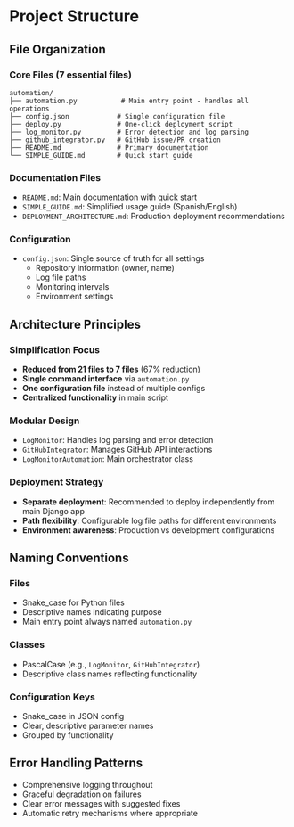 # Project Structure

## File Organization

### Core Files (7 essential files)
```
automation/
├── automation.py           # Main entry point - handles all operations
├── config.json            # Single configuration file
├── deploy.py              # One-click deployment script
├── log_monitor.py         # Error detection and log parsing
├── github_integrator.py   # GitHub issue/PR creation
├── README.md              # Primary documentation
└── SIMPLE_GUIDE.md        # Quick start guide
```

### Documentation Files
- `README.md`: Main documentation with quick start
- `SIMPLE_GUIDE.md`: Simplified usage guide (Spanish/English)
- `DEPLOYMENT_ARCHITECTURE.md`: Production deployment recommendations

### Configuration
- `config.json`: Single source of truth for all settings
  - Repository information (owner, name)
  - Log file paths
  - Monitoring intervals
  - Environment settings

## Architecture Principles

### Simplification Focus
- **Reduced from 21 files to 7 files** (67% reduction)
- **Single command interface** via `automation.py`
- **One configuration file** instead of multiple configs
- **Centralized functionality** in main script

### Modular Design
- `LogMonitor`: Handles log parsing and error detection
- `GitHubIntegrator`: Manages GitHub API interactions
- `LogMonitorAutomation`: Main orchestrator class

### Deployment Strategy
- **Separate deployment**: Recommended to deploy independently from main Django app
- **Path flexibility**: Configurable log file paths for different environments
- **Environment awareness**: Production vs development configurations

## Naming Conventions

### Files
- Snake_case for Python files
- Descriptive names indicating purpose
- Main entry point always named `automation.py`

### Classes
- PascalCase (e.g., `LogMonitor`, `GitHubIntegrator`)
- Descriptive class names reflecting functionality

### Configuration Keys
- Snake_case in JSON config
- Clear, descriptive parameter names
- Grouped by functionality

## Error Handling Patterns
- Comprehensive logging throughout
- Graceful degradation on failures
- Clear error messages with suggested fixes
- Automatic retry mechanisms where appropriate